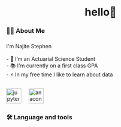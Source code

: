 

<div align="center">
 

###

<h1 align="center">hello👋</h1>

###

<h3 align="left">👩‍💻  About Me</h3>

###

<p align="left">I'm Najite Stephen <br><br>- 🔭 I’m an Actuarial Science Student<br>- 📚 I'm currently on a first class GPA<br>- ⚡ In my free time I like to learn about data</p>

###

<div align="left">
  <img src="https://cdn.jsdelivr.net/gh/devicons/devicon/icons/jupyter/jupyter-original.svg" height="40" alt="jupyter logo"  />
  <img width="12" />
  <img src="https://cdn.jsdelivr.net/gh/devicons/devicon/icons/anaconda/anaconda-original.svg" height="40" alt="anaconda logo"  />
</div>

###

<h3 align="left">🛠 Language and tools</h3>

###

<h3 align="left"></h3>

###
